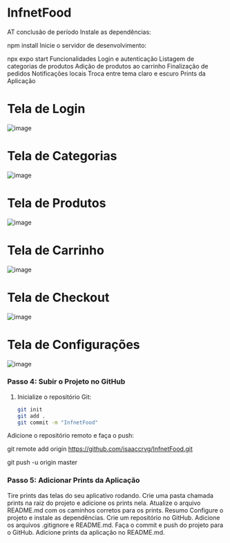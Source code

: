 # InfnetFood
AT conclusão de período
Instale as dependências:

npm install
Inicie o servidor de desenvolvimento:

npx expo start
Funcionalidades
Login e autenticação
Listagem de categorias de produtos
Adição de produtos ao carrinho
Finalização de pedidos
Notificações locais
Troca entre tema claro e escuro
Prints da Aplicação

# Tela de Login
![image](https://github.com/user-attachments/assets/c24715a0-bbc9-480f-aab6-cc7d1d34ced8)


# Tela de Categorias
![image](https://github.com/user-attachments/assets/ac911177-d0ea-4f71-8e92-63a82a47f0c5)


# Tela de Produtos
![image](https://github.com/user-attachments/assets/67623886-6e58-4b2b-b9ed-0edd700309de)


# Tela de Carrinho
![image](https://github.com/user-attachments/assets/e184f4d4-5569-4d65-bb48-725b273af83c)


# Tela de Checkout
![image](https://github.com/user-attachments/assets/ef97ba27-1466-4125-82ca-2137f18d20f7)


# Tela de Configurações
![image](https://github.com/user-attachments/assets/f42bd74d-ba46-461f-b738-c2e63ecc29d3)



### Passo 4: Subir o Projeto no GitHub

1. Inicialize o repositório Git:
   ```bash
   git init
   git add .
   git commit -m "InfnetFood"
Adicione o repositório remoto e faça o push:

git remote add origin https://github.com/isaaccrvg/InfnetFood.git

git push -u origin master

### Passo 5: Adicionar Prints da Aplicação
Tire prints das telas do seu aplicativo rodando.
Crie uma pasta chamada prints na raiz do projeto e adicione os prints nela.
Atualize o arquivo README.md com os caminhos corretos para os prints.
Resumo
Configure o projeto e instale as dependências.
Crie um repositório no GitHub.
Adicione os arquivos .gitignore e README.md.
Faça o commit e push do projeto para o GitHub.
Adicione prints da aplicação no README.md.
